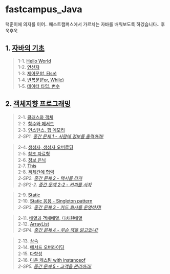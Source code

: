 # fastcampus_Java

택준이에 의지를 이어.. 패스트캠퍼스에서 가르치는 자바를 배워보도록 하겠습니다.. 후욱후욱

## 1. [자바의 기초](https://github.com/BackdevHong/fastcampus_Java/tree/main/HelloJava/)<br/>

> 1-1. [Hello World](https://github.com/BackdevHong/fastcampus_Java/tree/main/HelloJava/src/hello)<br/>
> 1-2. [연산자](https://github.com/BackdevHong/fastcampus_Java/tree/main/HelloJava/src/operator)<br/>
> 1-3. [제어문(If, Else)](https://github.com/BackdevHong/fastcampus_Java/tree/main/HelloJava/src/ifexample)<br/>
> 1-4. [반복문(For, While)](https://github.com/BackdevHong/fastcampus_Java/tree/main/HelloJava/src/loopexample)<br/>
> 1-5. [데이터 타입, 변수](https://github.com/BackdevHong/fastcampus_Java/tree/main/HelloJava/src/variableWithDataType)

## 2. [객체지향 프로그래밍](https://github.com/BackdevHong/fastcampus_Java/tree/main/Object-Oriented%20Programming)<br/>

> 2-1. [클래스와 객체](https://github.com/BackdevHong/fastcampus_Java/tree/main/Object-Oriented%20Programming/src/classpart)<br/>
> 2-2. [함수와 메서드](https://github.com/BackdevHong/fastcampus_Java/tree/main/Object-Oriented%20Programming/src/classpart)<br/>
> 2-3. [인스턴스, 힙 메모리](https://github.com/BackdevHong/fastcampus_Java/tree/main/Object-Oriented%20Programming/src/classpart)<br/>
> *2-SP1. [중간 문제 1 - 사람에 정보를 출력하라!](https://github.com/BackdevHong/fastcampus_Java/tree/main/Object-Oriented%20Programming/src/personinfo)*<br/>

> 2-4. [생성자, 생성자 오버로딩](https://github.com/BackdevHong/fastcampus_Java/tree/main/Object-Oriented%20Programming/src/classpart)<br/>
> 2-5. [참조 자료형](https://github.com/BackdevHong/fastcampus_Java/tree/main/Object-Oriented%20Programming/src/referance)<br/>
> 2-6. [정보 은닉](https://github.com/BackdevHong/fastcampus_Java/tree/main/Object-Oriented%20Programming/src/hiding)<br/>
> 2-7. [This](https://github.com/BackdevHong/fastcampus_Java/tree/main/Object-Oriented%20Programming/src/thisex)<br/>
> 2-8. [객체간에 협력](https://github.com/BackdevHong/fastcampus_Java/tree/main/Object-Oriented%20Programming/src/cooperation)<br/>
> *2-SP2. [중간 문제 2 - 택시를 타자](https://github.com/BackdevHong/fastcampus_Java/tree/main/Osject-Oriented%20Programming/src/cooperation)<br/>*
> *2-SP2-2. [중간 문제 2-2 - 커피를 사자](https://github.com/BackdevHong/fastcampus_Java/tree/main/Object-Oriented%20Programming/src/workcoffee)<br/>*

> 2-9. [Static](https://github.com/BackdevHong/fastcampus_Java/tree/main/Object-Oriented%20Programming/src/staticex)<br/>
> 2-10. [Static 응용 - Singleton pattern](https://github.com/BackdevHong/fastcampus_Java/tree/main/Object-Oriented%20Programming/src/company)<br/>
> *2-SP3. [중간 문제 3 - 카드 회사를 운영하자!](https://github.com/BackdevHong/fastcampus_Java/tree/main/Object-Oriented%20Programming/src/cardcompany)<br/>*

> 2-11. [배열과 객체배열, 다차원배열](https://github.com/BackdevHong/fastcampus_Java/tree/main/Object-Oriented%20Programming/src/array)<br/>
> 2-12. [ArrayList](https://github.com/BackdevHong/fastcampus_Java/tree/main/Object-Oriented%20Programming/src/arraylist)<br/>
> *2-SP4. [중간 문제 4 - 무슨 책을 읽고있니?](https://github.com/BackdevHong/fastcampus_Java/tree/main/Object-Oriented%20Programming/src/studentbooksystem)<br/>*

> 2-13. [상속](https://github.com/BackdevHong/fastcampus_Java/tree/main/Object-Oriented%20Programming/src/inheritance)<br/>
> 2-14. [메서드 오버라이딩](https://github.com/BackdevHong/fastcampus_Java/tree/main/Object-Oriented%20Programming/src/inheritance)<br/>
> 2-15. [다향성](https://github.com/BackdevHong/fastcampus_Java/tree/main/Object-Oriented%20Programming/src/polymorphism)<br/>
> 2-16. [다운 캐스팅 with instanceof](https://github.com/BackdevHong/fastcampus_Java/tree/main/Object-Oriented%20Programming/src/downcasting)<br/>
> *2-SP5. [중간 문제 5 - 고객을 관리하라!](https://github.com/BackdevHong/fastcampus_Java/tree/main/Object-Oriented%20Programming/src/customer)<br/>*